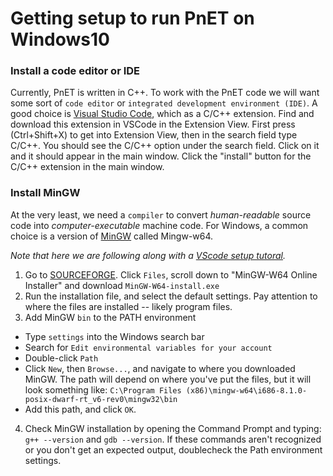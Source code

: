 # Getting setup to run PnET on Windows10

### Install a code editor or IDE
Currently, PnET is written in C++. To work with the PnET code we will want some sort of `code editor` or `integrated development environment (IDE)`. A good choice is [Visual Studio Code](https://code.visualstudio.com/download), which as a C/C++ extension. Find and download this extension in VSCode in the Extension View.  First press (Ctrl+Shift+X) to get into Extension View, then in the search field type C/C++.  You should see the C/C++ option under the search field.  Click on it and it should appear in the main window.  Click the "install" button for the C/C++ extension in the main window.

### Install MinGW
At the very least, we need a `compiler` to convert *human-readable* source code into *computer-executable* machine code. For Windows, a common choice is a version of [MinGW](https://en.wikipedia.org/wiki/MinGW) called Mingw-w64. 

*Note that here we are following along with a [VScode setup tutoral](https://code.visualstudio.com/docs/cpp/config-mingw).*
1. Go to [SOURCEFORGE](https://sourceforge.net/projects/mingw-w64/). Click `Files`, scroll down to "MinGW-W64 Online Installer" and download `MinGW-W64-install.exe`
2. Run the installation file, and select the default settings. Pay attention to where the files are installed -- likely program files.
3. Add MinGW `bin` to the PATH environment
+ Type `settings` into the Windows search bar
+ Search for `Edit environmental variables for your account`
+ Double-click `Path`
+ Click `New`, then `Browse...`, and navigate to where you downloaded MinGW. The path will depend on where you've put the files, but it will look something like: `C:\Program Files (x86)\mingw-w64\i686-8.1.0-posix-dwarf-rt_v6-rev0\mingw32\bin`
+ Add this path, and click `OK`. 
4. Check MinGW installation by opening the Command Prompt and typing:
    `g++ --version`
     and
    `gdb --version`.
    If these commands aren't recognized or you don't get an expected output, doublecheck the Path environment settings.
